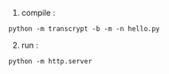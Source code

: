 1. compile : 
```
python -m transcrypt -b -m -n hello.py
```

2. run :
```
python -m http.server
```